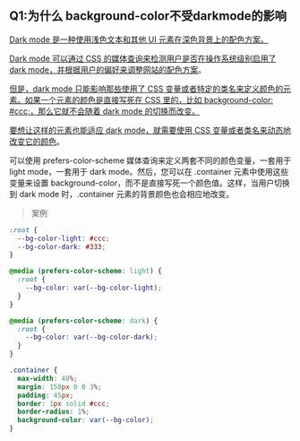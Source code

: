 
## Q1:为什么  background-color不受darkmode的影响

[Dark mode 是一种使用浅色文本和其他 UI 元素在深色背景上的配色方案。](https://css-tricks.com/a-complete-guide-to-dark-mode-on-the-web/)

[Dark mode 可以通过 CSS 的媒体查询来检测用户是否在操作系统级别启用了 dark mode，并根据用户的偏好来调整网站的配色方案](https://css-tricks.com/a-complete-guide-to-dark-mode-on-the-web/)。


[但是，dark mode 只能影响那些使用了 CSS 变量或者特定的类名来定义颜色的元素。如果一个元素的颜色是直接写死在 CSS 里的，比如 background-color: #ccc;，那么它就不会随着 dark mode 的切换而改变。](https://desenvolvimentoparaweb.com/css/dark-mode-css-facil/)

[要想让这样的元素也能适应 dark mode，就需要使用 CSS 变量或者类名来动态地改变它的颜色](https://desenvolvimentoparaweb.com/css/dark-mode-css-facil/)。

可以使用 prefers-color-scheme 媒体查询来定义两套不同的颜色变量，一套用于 light mode，一套用于 dark mode。然后，您可以在 .container 元素中使用这些变量来设置 background-color，而不是直接写死一个颜色值。这样，当用户切换到 dark mode 时，.container 元素的背景颜色也会相应地改变。

> 案例

```css
:root {
  --bg-color-light: #ccc;
  --bg-color-dark: #333;
}

@media (prefers-color-scheme: light) {
  :root {
    --bg-color: var(--bg-color-light);
  }
}

@media (prefers-color-scheme: dark) {
  :root {
    --bg-color: var(--bg-color-dark);
  }
}

.container {
  max-width: 40%;
  margin: 150px 0 0 3%;
  padding: 45px;
  border: 1px solid #ccc;
  border-radius: 1%;
  background-color: var(--bg-color);
}

```
